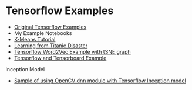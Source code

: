 # Tensorflow Examples #


 - [Original Tensorflow Examples](https://github.com/tensorflow/tensorflow/tree/r0.12/tensorflow/examples)
 - My Example Notebooks
  - [K-Means Tutorial](https://github.com/Avkash/mldl/blob/master/notebook/Kmeans%2B%2B-%2Bend%2Bto%2Bend%2Btutorial.ipynb)
  - [Learning from Titanic Disaster](https://github.com/Avkash/mldl/blob/master/notebook/Learning%2Bfrom%2BTitanic%2BDisaster%2BDataset.ipynb)
  - [Tensorflow Word2Vec Example with tSNE graph](https://github.com/Avkash/mldl/blob/master/notebook/TF%2BWord2Vev%2BExample%2Bwith%2BtSNE%2BGraph.ipynb)
  - [Tensorflow and Tensorboard Example](https://github.com/Avkash/mldl/blob/master/notebook/TF%2Bwith%2Btensorboard%2Bexample.ipynb)

Inception Model

 - [Sample of using OpenCV dnn module with Tensorflow Inception model](https://github.com/opencv/opencv_contrib/blob/master/modules/dnn/samples/tf_inception.cpp)

